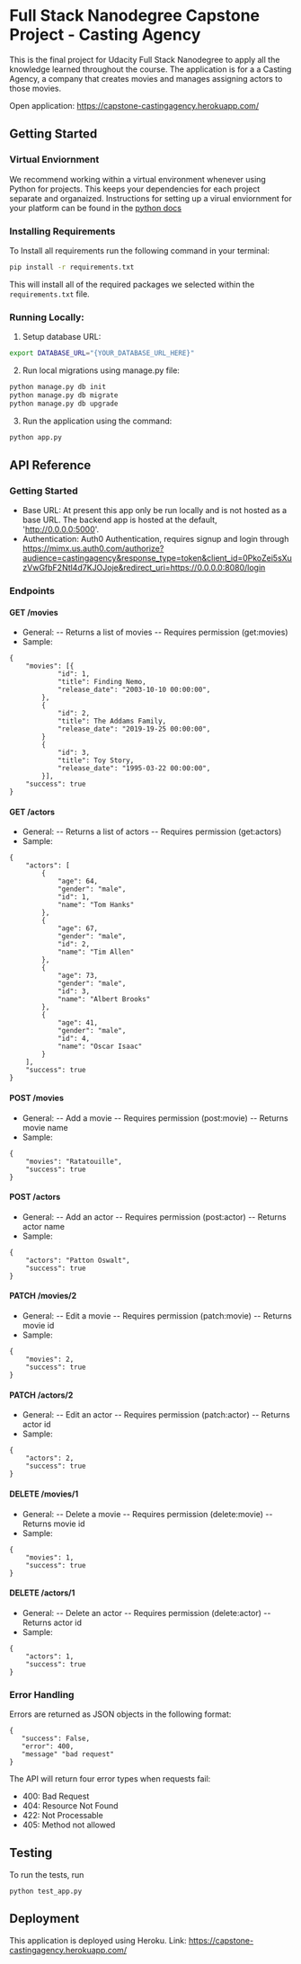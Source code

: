 # Full Stack Nanodegree Capstone Project - Casting Agency

This is the final project for Udacity Full Stack Nanodegree to apply all the knowledge learned throughout the course. The application is for a a Casting Agency, a company that creates movies and manages assigning actors to those movies.

Open application: https://capstone-castingagency.herokuapp.com/

## Getting Started

### Virtual Enviornment

We recommend working within a virtual environment whenever using Python for projects. This keeps your dependencies for each project separate and organaized. Instructions for setting up a virual enviornment for your platform can be found in the [python docs](https://packaging.python.org/guides/installing-using-pip-and-virtual-environments/)

### Installing Requirements
To Install all requirements run the following command in your terminal:

```bash
pip install -r requirements.txt
```
This will install all of the required packages we selected within the `requirements.txt` file.

### Running Locally:

1. Setup database URL:

```bash
export DATABASE_URL="{YOUR_DATABASE_URL_HERE}"
```

2. Run local migrations using manage.py file:

```bash
python manage.py db init
python manage.py db migrate
python manage.py db upgrade
```

3. Run the application using the command:

```bash
python app.py
```

## API Reference

### Getting Started

- Base URL: At present this app only be run locally and is not hosted as a base URL. The backend app is hosted at the default, 'http://0.0.0.0:5000'.
- Authentication: Auth0 Authentication, requires signup and login through https://mimx.us.auth0.com/authorize?audience=castingagency&response_type=token&client_id=0PkoZei5sXuzVwGfbF2Ntl4d7KJOJoje&redirect_uri=https://0.0.0.0:8080/login

### Endpoints

#### GET /movies
- General:
-- Returns a list of movies
-- Requires permission (get:movies)
- Sample:
```
{
    "movies": [{
            "id": 1,
            "title": Finding Nemo,
            "release_date": "2003-10-10 00:00:00",
        },
        {
            "id": 2,
            "title": The Addams Family,
            "release_date": "2019-19-25 00:00:00",
        }
        {
            "id": 3,
            "title": Toy Story,
            "release_date": "1995-03-22 00:00:00",
        }],
    "success": true
}
```

#### GET /actors
- General:
-- Returns a list of actors
-- Requires permission (get:actors)
- Sample:
```
{
    "actors": [
        {
            "age": 64,
            "gender": "male",
            "id": 1,
            "name": "Tom Hanks"
        },
        {
            "age": 67,
            "gender": "male",
            "id": 2,
            "name": "Tim Allen"
        },
        {
            "age": 73,
            "gender": "male",
            "id": 3,
            "name": "Albert Brooks"
        },
        {
            "age": 41,
            "gender": "male",
            "id": 4,
            "name": "Oscar Isaac"
        }
    ],
    "success": true
}
```

#### POST /movies
- General:
-- Add a movie
-- Requires permission (post:movie)
-- Returns movie name
- Sample:
```
{
    "movies": "Ratatouille",
    "success": true
}
```

#### POST /actors
- General:
-- Add an actor
-- Requires permission (post:actor)
-- Returns actor name
- Sample:
```
{
    "actors": "Patton Oswalt",
    "success": true
}
```

#### PATCH /movies/2
- General:
-- Edit a movie
-- Requires permission (patch:movie)
-- Returns movie id
- Sample:
```
{
    "movies": 2,
    "success": true
}
```

#### PATCH /actors/2
- General:
-- Edit an actor
-- Requires permission (patch:actor)
-- Returns actor id
- Sample:
```
{
    "actors": 2,
    "success": true
}
```

#### DELETE /movies/1
- General:
-- Delete a movie
-- Requires permission (delete:movie)
-- Returns movie id
- Sample:
```
{
    "movies": 1,
    "success": true
}
```
#### DELETE /actors/1
- General:
-- Delete an actor
-- Requires permission (delete:actor)
-- Returns actor id
- Sample:
```
{
    "actors": 1,
    "success": true
}
```
### Error Handling

Errors are returned as JSON objects in the following format:
```
{
   "success": False,
   "error": 400,
   "message" "bad request"
}
```
The API will return four error types when requests fail:
- 400: Bad Request
- 404: Resource Not Found
- 422: Not Processable
- 405: Method not allowed

## Testing
To run the tests, run
```
python test_app.py
```
## Deployment

This application is deployed using Heroku. 
Link: https://capstone-castingagency.herokuapp.com/